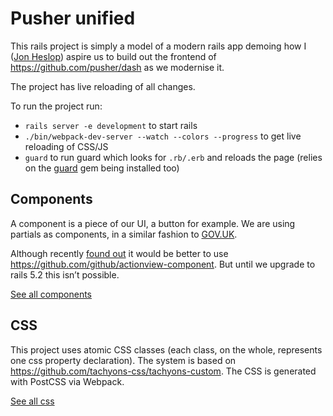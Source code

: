 # Pusher unified

This rails project is simply a model of a modern rails app demoing how I ([Jon Heslop](https://www.github.com/jonheslop/)) aspire us to build out the frontend of https://github.com/pusher/dash as we modernise it.

The project has live reloading of all changes.

To run the project run:

- `rails server -e development` to start rails
- `./bin/webpack-dev-server --watch --colors --progress` to get live reloading of CSS/JS
- `guard` to run guard which looks for `.rb/.erb` and reloads the page (relies on the [guard](https://github.com/guard/guard) gem being installed too)

## Components

A component is a piece of our UI, a button for example.
We are using partials as components, in a similar fashion to [GOV.UK](https://github.com/alphagov/govuk_publishing_components/blob/master/app/views/govuk_publishing_components/components/_input.html.erb).

Although recently [found out](https://twitter.com/tvararu/status/1228314643988459531) it would be better to use https://github.com/github/actionview-component. But until we upgrade to rails 5.2 this isn’t possible.

[See all components](/app/views/application)

## CSS

This project uses atomic CSS classes (each class, on the whole, represents one css property declaration). The system is based on https://github.com/tachyons-css/tachyons-custom. The CSS is generated with PostCSS via Webpack.

[See all css](/app/javascript/css)
